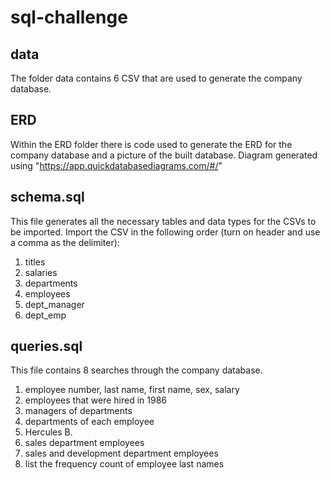 # sql-challenge

## data
The folder data contains 6 CSV that are used to generate the company database.

## ERD
Within the ERD folder there is code used to generate the ERD for the company database and a picture of the built database.
Diagram generated using "https://app.quickdatabasediagrams.com/#/"

## schema.sql 
This file generates all the necessary tables and data types for the CSVs to be imported.
Import the CSV in the following order (turn on header and use a comma as the delimiter):
1. titles
2. salaries
3. departments
4. employees
5. dept_manager
6. dept_emp

## queries.sql
This file contains 8 searches through the company database.
1. employee number, last name, first name, sex, salary
2. employees that were hired in 1986
3. managers of departments 
4. departments of each employee
5. Hercules B.
6. sales department employees
7. sales and development department employees
8. list the frequency count of employee last names
